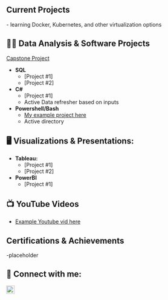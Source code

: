 <!---
zclendenen/zclendenen is a ✨ special ✨ repository because its `README.md` (this file) appears on your GitHub profile.
You can click the Preview link to take a look at your changes.
--->

<h2>Current Projects </h2>
  - learning Docker, Kubernetes, and other virtualization options

<h2> 👨‍💻 Data Analysis & Software Projects </h2>

[Capstone Project](https://github.com/cjdunagan)
- <b>SQL</b>
  - [Project #1]
  - [Project #2]
- <b>C#</b>
  - [Project #1]
  - Active Data refresher based on inputs
- <b>Powershell/Bash</b>
   - [My example project here](https://github.com/cjdunagan/Active-Directory-Lab)
   - Active directory
 

<h2> 🖥️ Visualizations & Presentations:</h2>

- <b>Tableau: </b>
  - [Project #1]
  - [Project #2]
- <b>PowerBI</b>
  - [Project #1]

<h2>📺 YouTube Videos</h2>

- [Example Youtube vid here](https://www.youtube.com)

<h2> Certifications & Achievements </h2>

-placeholder 

<h2> 🤳 Connect with me:</h2>

[<img align="left" alt="ZClendenen | LinkedIn" width="22px" src="https://cdn.jsdelivr.net/npm/simple-icons@v3/icons/linkedin.svg" />][linkedin]

[linkedin]: https://linkedin.com/in/zclendenen

<!--
**joshmadakor1/joshmadakor1** is a ✨ _special_ ✨ repository because its `README.md` (this file) appears on your GitHub profile.

Here are some ideas to get you started:

- 🔭 I’m currently working on ...
- 🌱 I’m currently learning ...
- 👯 I’m looking to collaborate on ...
- 🤔 I’m looking for help with ...
- 💬 Ask me about ...
- 📫 How to reach me: ...
- 😄 Pronouns: ...
- ⚡ Fun fact: ...
-->
